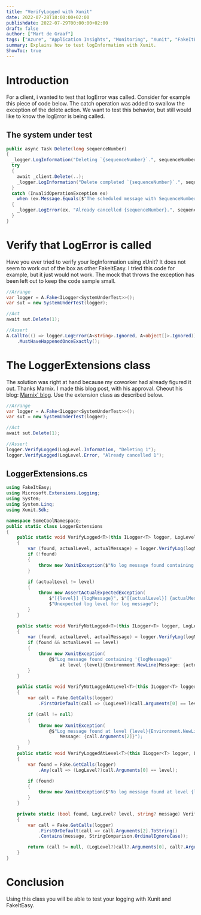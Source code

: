 ```yaml
---
title: "VerifyLogged with Xunit"
date: 2022-07-28T18:00:00+02:00
publishdate: 2022-07-29T00:00:00+02:00
draft: false
author: ["Mart de Graaf"]
tags: ["Azure", "Application Insights", "Monitoring", "Xunit", "FakeItEasy"]
summary: Explains how to test logInformation with Xunit.
ShowToc: true
---
```


# Introduction
For a client, i wanted to test that logError was called.
Consider for example this piece of code below. The catch operation was added to swallow the exception of the delete action. We want to test this behavior, but still would like to know the logError is being called.

## The system under test
```cs {linenos=table}
public async Task Delete(long sequenceNumber)
{
  _logger.LogInformation("Deleting `{sequenceNumber}`.", sequenceNumber);
  try
  {
    await _client.Delete(..);
    _logger.LogInformation("Delete completed `{sequenceNumber}`.", sequenceNumber);
  }
  catch (InvalidOperationException ex)
    when (ex.Message.Equals($"The scheduled message with SequenceNumber = {sequenceNumber} is already being cancelled."))
  {
    _logger.LogError(ex, "Already cancelled {sequenceNumber}.", sequenceNumber);
  }
}
```


# Verify that LogError is called

Have you ever tried to verify your logInformation using xUnit? It does not seem to work out of the box as other FakeItEasy.
I tried this code for example, but it just would not work. The mock that throws the exception has been left out to keep the code sample small.
```cs {linenos=table}
//Arrange
var logger = A.Fake<ILogger<SystemUnderTest>>();
var sut = new SystemUnderTest(logger);

//Act
await sut.Delete(1);

//Assert
A.CallTo(() => logger.LogError(A<string>.Ignored, A<object[]>.Ignored))
    .MustHaveHappenedOnceExactly();
```

# The LoggerExtensions class
The solution was right at hand because my coworker had already figured it out. Thanks Marnix. I made this blog post, with his approval. Cheout his blog: [Marnix' blog](https://alanta.nl/). Use the extension class as described below.
```cs {linenos=table}
//Arrange
var logger = A.Fake<ILogger<SystemUnderTest>>();
var sut = new SystemUnderTest(logger);

//Act
await sut.Delete(1);

//Assert
logger.VerifyLogged(LogLevel.Information, "Deleting 1");
logger.VerifyLogged(LogLevel.Error, "Already cancelled 1");
```
## LoggerExtensions.cs
```cs {linenos=table}
using FakeItEasy;
using Microsoft.Extensions.Logging;
using System;
using System.Linq;
using Xunit.Sdk;

namespace SomeCoolNamespace;
public static class LoggerExtensions
{
    public static void VerifyLogged<T>(this ILogger<T> logger, LogLevel level, string logMessage)
    {
        var (found, actualLevel, actualMessage) = logger.VerifyLog(logMessage);
        if (!found)
        {
            throw new XunitException($"No log message found containing '{logMessage}' at any loglevel");
        }

        if (actualLevel != level)
        {
            throw new AssertActualExpectedException(
                $"[{level}] {logMessage}", $"[{actualLevel}] {actualMessage}",
                $"Unexpected log level for log message");
        }
    }

    public static void VerifyNotLogged<T>(this ILogger<T> logger, LogLevel level, string logMessage)
    {
        var (found, actualLevel, actualMessage) = logger.VerifyLog(logMessage);
        if (found && actualLevel == level)
        {
            throw new XunitException(
                @$"Log message found containing '{logMessage}'
                    at level {level}{Environment.NewLine}Message: {actualMessage}");
        }
    }

    public static void VerifyNotLoggedAtLevel<T>(this ILogger<T> logger, LogLevel level)
    {
        var call = Fake.GetCalls(logger)
            .FirstOrDefault(call => (LogLevel?)call.Arguments[0] == level);

        if (call != null)
        {
            throw new XunitException(
                @$"Log message found at level {level}{Environment.NewLine}
                    Message: {call.Arguments[2]}");
        }
    }
    public static void VerifyLoggedAtLevel<T>(this ILogger<T> logger, LogLevel level)
    {
        var found = Fake.GetCalls(logger)
            .Any(call => (LogLevel?)call.Arguments[0] == level);

        if (found)
        {
            throw new XunitException($"No log message found at level {level}");
        }
    }

    private static (bool found, LogLevel? level, string? message) VerifyLog<T>(this ILogger<T> logger, string message)
    {
        var call = Fake.GetCalls(logger)
            .FirstOrDefault(call => call.Arguments[2].ToString()
            .Contains(message, StringComparison.OrdinalIgnoreCase));

        return (call != null, (LogLevel?)call?.Arguments[0], call?.Arguments[2].ToString());
    }
}
```

# Conclusion
Using this class you will be able to test your logging with Xunit and FakeItEasy.
